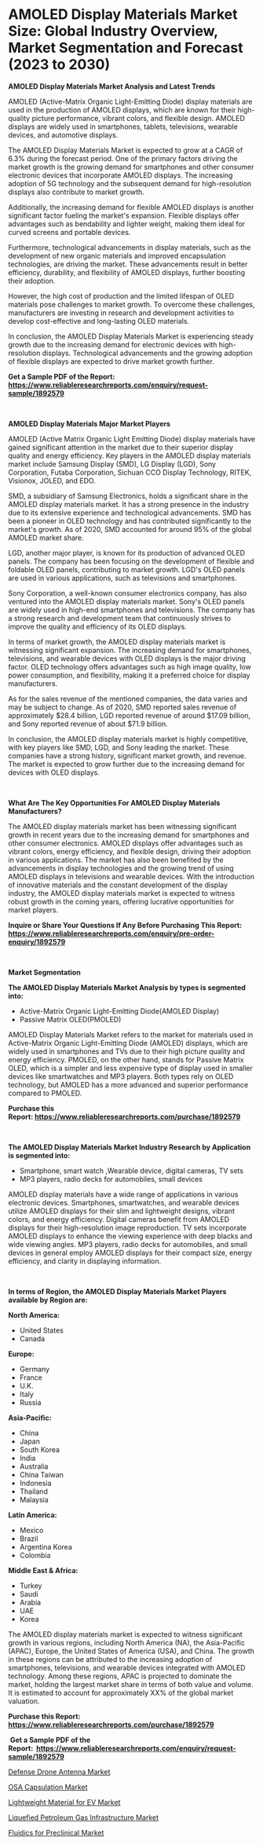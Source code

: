 <p><h1>AMOLED Display Materials Market Size: Global Industry Overview, Market Segmentation and Forecast (2023 to 2030)</h1></p><p><strong>AMOLED Display Materials Market Analysis and Latest Trends</strong></p>
<p><p>AMOLED (Active-Matrix Organic Light-Emitting Diode) display materials are used in the production of AMOLED displays, which are known for their high-quality picture performance, vibrant colors, and flexible design. AMOLED displays are widely used in smartphones, tablets, televisions, wearable devices, and automotive displays.</p><p>The AMOLED Display Materials Market is expected to grow at a CAGR of 6.3% during the forecast period. One of the primary factors driving the market growth is the growing demand for smartphones and other consumer electronic devices that incorporate AMOLED displays. The increasing adoption of 5G technology and the subsequent demand for high-resolution displays also contribute to market growth.</p><p>Additionally, the increasing demand for flexible AMOLED displays is another significant factor fueling the market's expansion. Flexible displays offer advantages such as bendability and lighter weight, making them ideal for curved screens and portable devices.</p><p>Furthermore, technological advancements in display materials, such as the development of new organic materials and improved encapsulation technologies, are driving the market. These advancements result in better efficiency, durability, and flexibility of AMOLED displays, further boosting their adoption.</p><p>However, the high cost of production and the limited lifespan of OLED materials pose challenges to market growth. To overcome these challenges, manufacturers are investing in research and development activities to develop cost-effective and long-lasting OLED materials.</p><p>In conclusion, the AMOLED Display Materials Market is experiencing steady growth due to the increasing demand for electronic devices with high-resolution displays. Technological advancements and the growing adoption of flexible displays are expected to drive market growth further.</p></p>
<p><strong>Get a Sample PDF of the Report:&nbsp; <a href="https://www.reliableresearchreports.com/enquiry/request-sample/1892579">https://www.reliableresearchreports.com/enquiry/request-sample/1892579</a></strong></p>
<p>&nbsp;</p>
<p><strong>AMOLED Display Materials Major Market Players</strong></p>
<p><p>AMOLED (Active Matrix Organic Light Emitting Diode) display materials have gained significant attention in the market due to their superior display quality and energy efficiency. Key players in the AMOLED display materials market include Samsung Display (SMD), LG Display (LGD), Sony Corporation, Futaba Corporation, Sichuan CCO Display Technology, RITEK, Visionox, JOLED, and EDO. </p><p>SMD, a subsidiary of Samsung Electronics, holds a significant share in the AMOLED display materials market. It has a strong presence in the industry due to its extensive experience and technological advancements. SMD has been a pioneer in OLED technology and has contributed significantly to the market's growth. As of 2020, SMD accounted for around 95% of the global AMOLED market share.</p><p>LGD, another major player, is known for its production of advanced OLED panels. The company has been focusing on the development of flexible and foldable OLED panels, contributing to market growth. LGD's OLED panels are used in various applications, such as televisions and smartphones.</p><p>Sony Corporation, a well-known consumer electronics company, has also ventured into the AMOLED display materials market. Sony's OLED panels are widely used in high-end smartphones and televisions. The company has a strong research and development team that continuously strives to improve the quality and efficiency of its OLED displays.</p><p>In terms of market growth, the AMOLED display materials market is witnessing significant expansion. The increasing demand for smartphones, televisions, and wearable devices with OLED displays is the major driving factor. OLED technology offers advantages such as high image quality, low power consumption, and flexibility, making it a preferred choice for display manufacturers.</p><p>As for the sales revenue of the mentioned companies, the data varies and may be subject to change. As of 2020, SMD reported sales revenue of approximately $28.4 billion, LGD reported revenue of around $17.09 billion, and Sony reported revenue of about $71.9 billion.</p><p>In conclusion, the AMOLED display materials market is highly competitive, with key players like SMD, LGD, and Sony leading the market. These companies have a strong history, significant market growth, and revenue. The market is expected to grow further due to the increasing demand for devices with OLED displays.</p></p>
<p>&nbsp;</p>
<p><strong>What Are The Key Opportunities For AMOLED Display Materials Manufacturers?</strong></p>
<p><p>The AMOLED display materials market has been witnessing significant growth in recent years due to the increasing demand for smartphones and other consumer electronics. AMOLED displays offer advantages such as vibrant colors, energy efficiency, and flexible design, driving their adoption in various applications. The market has also been benefited by the advancements in display technologies and the growing trend of using AMOLED displays in televisions and wearable devices. With the introduction of innovative materials and the constant development of the display industry, the AMOLED display materials market is expected to witness robust growth in the coming years, offering lucrative opportunities for market players.</p></p>
<p><strong>Inquire or Share Your Questions If Any Before Purchasing This Report: <a href="https://www.reliableresearchreports.com/enquiry/pre-order-enquiry/1892579">https://www.reliableresearchreports.com/enquiry/pre-order-enquiry/1892579</a></strong></p>
<p>&nbsp;</p>
<p><strong>Market Segmentation</strong></p>
<p><strong>The AMOLED Display Materials Market Analysis by types is segmented into:</strong></p>
<p><ul><li>Active-Matrix Organic Light-Emitting Diode(AMOLED Display)</li><li>Passive Matrix OLED(PMOLED)</li></ul></p>
<p><p>AMOLED Display Materials Market refers to the market for materials used in Active-Matrix Organic Light-Emitting Diode (AMOLED) displays, which are widely used in smartphones and TVs due to their high picture quality and energy efficiency. PMOLED, on the other hand, stands for Passive Matrix OLED, which is a simpler and less expensive type of display used in smaller devices like smartwatches and MP3 players. Both types rely on OLED technology, but AMOLED has a more advanced and superior performance compared to PMOLED.</p></p>
<p><strong>Purchase this Report:&nbsp;<a href="https://www.reliableresearchreports.com/purchase/1892579">https://www.reliableresearchreports.com/purchase/1892579</a></strong></p>
<p>&nbsp;</p>
<p><strong>The AMOLED Display Materials Market Industry Research by Application is segmented into:</strong></p>
<p><ul><li>Smartphone, smart watch ,Wearable device, digital cameras, TV sets</li><li>MP3 players, radio decks for automobiles, small devices</li></ul></p>
<p><p>AMOLED display materials have a wide range of applications in various electronic devices. Smartphones, smartwatches, and wearable devices utilize AMOLED displays for their slim and lightweight designs, vibrant colors, and energy efficiency. Digital cameras benefit from AMOLED displays for their high-resolution image reproduction. TV sets incorporate AMOLED displays to enhance the viewing experience with deep blacks and wide viewing angles. MP3 players, radio decks for automobiles, and small devices in general employ AMOLED displays for their compact size, energy efficiency, and clarity in displaying information.</p></p>
<p>&nbsp;</p>
<p><strong>In terms of Region, the AMOLED Display Materials Market Players available by Region are:</strong></p>
<p>
    <p> <strong> North America: </strong>
        <ul>
            <li>United States</li>
            <li>Canada</li>
        </ul>
        </p> 
    <p> <strong> Europe: </strong>
        <ul>
            <li>Germany</li>
            <li>France</li>
            <li>U.K.</li>
            <li>Italy</li>
            <li>Russia</li>
        </ul>
        </p> 
    <p> <strong> Asia-Pacific: </strong>
        <ul>
            <li>China</li>
            <li>Japan</li>
            <li>South Korea</li>
            <li>India</li>
            <li>Australia</li>
            <li>China Taiwan</li>
            <li>Indonesia</li>
            <li>Thailand</li>
            <li>Malaysia</li>
        </ul>
        </p> 
    <p> <strong> Latin America: </strong>
        <ul>
            <li>Mexico</li>
            <li>Brazil</li>
            <li>Argentina Korea</li>
            <li>Colombia</li>
        </ul>
        </p> 
    <p> <strong> Middle East & Africa: </strong>
        <ul>
            <li>Turkey</li>
            <li>Saudi</li>
            <li>Arabia</li>
            <li>UAE</li>
            <li>Korea</li>
        </ul>
    </p>
    </p>
<p><p>The AMOLED display materials market is expected to witness significant growth in various regions, including North America (NA), the Asia-Pacific (APAC), Europe, the United States of America (USA), and China. The growth in these regions can be attributed to the increasing adoption of smartphones, televisions, and wearable devices integrated with AMOLED technology. Among these regions, APAC is projected to dominate the market, holding the largest market share in terms of both value and volume. It is estimated to account for approximately XX% of the global market valuation.</p></p>
<p><strong>Purchase this Report: <a href="https://www.reliableresearchreports.com/purchase/1892579">https://www.reliableresearchreports.com/purchase/1892579</a></strong></p>
<p>&nbsp;<strong>Get a Sample PDF of the Report:&nbsp;&nbsp;<a href="https://www.reliableresearchreports.com/enquiry/request-sample/1892579">https://www.reliableresearchreports.com/enquiry/request-sample/1892579</a></strong></p>
<p><strong></strong></p>
<p><p><a href="https://medium.com/@ssantosh15121999/defense-drone-antenna-market-furnishes-information-on-market-share-market-trends-and-market-56c8a5fa512c">Defense Drone Antenna Market</a></p><p><a href="https://medium.com/@santosh99915121/analyzing-osa-capsulation-market-global-industry-perspective-and-forecast-2023-to-2030-1a3fae6e0013">OSA Capsulation Market</a></p><p><a href="https://medium.com/@santo151299/analyzing-lightweight-material-for-ev-market-global-industry-perspective-and-forecast-2023-to-ad6fbf4659b6">Lightweight Material for EV Market</a></p><p><a href="https://medium.com/@sanju991215/liquefied-petroleum-gas-infrastructure-market-insights-into-market-cagr-market-trends-and-growth-9660b4eaf995">Liquefied Petroleum Gas Infrastructure Market</a></p><p><a href="https://medium.com/@s40138378/fluidics-for-preclinical-market-outlook-industry-overview-and-forecast-2023-to-2030-d11e95d7383e">Fluidics for Preclinical Market</a></p></p>